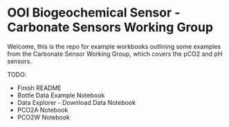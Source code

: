 # OOI Biogeochemical Sensor - Carbonate Sensors Working Group

Welcome, this is the repo for example workbooks outlining some examples from the
Carbonate Sensor Working Group, which covers the pCO2 and pH sensors.

TODO:
* Finish README
* Bottle Data Example Notebook
* Data Explorer - Download Data Notebook
* PCO2A Notebook
* PCO2W Notebook
